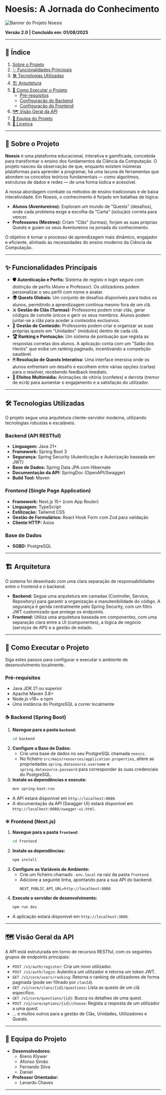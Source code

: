 # Noesis: A Jornada do Conhecimento

![Banner do Projeto Noesis](https://placehold.co/1200x400/3d405b/fdd835?text=NOESIS&font=press-start-2p)

**Versão 2.0 | Concluído em: 01/08/2025**

---

## 📜 Índice

1.  [Sobre o Projeto](#-sobre-o-projeto)
2.  [✨ Funcionalidades Principais](#-funcionalidades-principais)
3.  [🛠️ Tecnologias Utilizadas](#-tecnologias-utilizadas)
4.  [🏗️ Arquitetura](#️-arquitetura)
5.  [🚀 Como Executar o Projeto](#-como-executar-o-projeto)
    * [Pré-requisitos](#pré-requisitos)
    * [Configuração do Backend](#-backend-spring-boot)
    * [Configuração do Frontend](#-frontend-nextjs)
6.  [🗺️ Visão Geral da API](#️-visão-geral-da-api)
7.  [👥 Equipa do Projeto](#-equipa-do-projeto)
8.  [📄 Licença](#-licença)

---

## 📖 Sobre o Projeto

**Noesis** é uma plataforma educacional, interativa e gamificada, concebida para transformar o ensino dos fundamentos da Ciência da Computação. O projeto nasceu da observação de que, enquanto existem inúmeras plataformas para aprender a programar, há uma lacuna de ferramentas que abordem os conceitos teóricos fundamentais — como algoritmos, estruturas de dados e redes — de uma forma lúdica e acessível.

A nossa abordagem combate os métodos de ensino tradicionais e de baixa interatividade. Em Noesis, o conhecimento é forjado em batalhas de lógica:
* **Alunos (Aventureiros):** Exploram um mundo de "Quests" (desafios), onde cada problema exige a escolha da "Carta" (solução) correta para vencer.
* **Professores (Mestres):** Criam "Clãs" (turmas), forjam as suas próprias Quests e guiam os seus Aventureiros na jornada do conhecimento.

O objetivo é tornar o processo de aprendizagem mais dinâmico, engajador e eficiente, alinhado às necessidades do ensino moderno da Ciência da Computação.

---

## ✨ Funcionalidades Principais

* **🛡️ Autenticação e Perfis:** Sistema de registo e login seguro com distinção de perfis (Aluno e Professor). Os utilizadores podem personalizar o seu perfil com nome e avatar.
* **🌍 Quests Globais:** Um conjunto de desafios disponíveis para todos os alunos, permitindo a aprendizagem contínua mesmo fora de um clã.
* **⚔️ Gestão de Clãs (Turmas):** Professores podem criar clãs, gerar códigos de convite únicos e gerir os seus membros. Alunos podem juntar-se a clãs para aceder a conteúdos exclusivos.
* **📜 Gestão de Conteúdo:** Professores podem criar e organizar as suas próprias quests em "Unidades" (módulos) dentro de cada clã.
* **🏆 Ranking e Pontuação:** Um sistema de pontuação que regista as respostas corretas dos alunos. A aplicação conta com um "Salão dos Heróis" que exibe um ranking paginado, incentivando a competição saudável.
* **🃏 Resolução de Quests Interativa:** Uma interface imersiva onde os alunos enfrentam um desafio e escolhem entre várias opções (cartas) para o resolver, recebendo feedback imediato.
* **🎉 Efeitos Multimédia:** Animações de vitória (confetes) e derrota (tremor de ecrã) para aumentar o engajamento e a satisfação do utilizador.

---

## 🛠️ Tecnologias Utilizadas

O projeto segue uma arquitetura cliente-servidor moderna, utilizando tecnologias robustas e escaláveis.

### **Backend (API RESTful)**
* **Linguagem:** Java 21+
* **Framework:** Spring Boot 3
* **Segurança:** Spring Security (Autenticação e Autorização baseada em JWT)
* **Base de Dados:** Spring Data JPA com Hibernate
* **Documentação da API:** SpringDoc (OpenAPI/Swagger)
* **Build Tool:** Maven

### **Frontend (Single Page Application)**
* **Framework:** Next.js 15+ (com App Router)
* **Linguagem:** TypeScript
* **Estilização:** Tailwind CSS
* **Gestão de Formulários:** React Hook Form com Zod para validação
* **Cliente HTTP:** Axios

### **Base de Dados**
* **SGBD:** PostgreSQL

---

## 🏗️ Arquitetura

O sistema foi desenhado com uma clara separação de responsabilidades entre o frontend e o backend.

* **Backend:** Segue uma arquitetura em camadas (Controller, Service, Repository) para garantir a organização e manutenibilidade do código. A segurança é gerida centralmente pelo Spring Security, com um filtro JWT customizado que protege os endpoints.
* **Frontend:** Utiliza uma arquitetura baseada em componentes, com uma separação clara entre a UI (componentes), a lógica de negócio (serviços de API) e a gestão de estado.

---

## 🚀 Como Executar o Projeto

Siga estes passos para configurar e executar o ambiente de desenvolvimento localmente.

### Pré-requisitos
* Java JDK 21 ou superior
* Apache Maven 3.8+
* Node.js v18+ e npm
* Uma instância do PostgreSQL a correr localmente

### ☕ Backend (Spring Boot)
1.  **Navegue para a pasta `backend`:**
    ```bash
    cd backend
    ```
2.  **Configure a Base de Dados:**
    * Crie uma base de dados no seu PostgreSQL chamada `noesis`.
    * No ficheiro `src/main/resources/application.properties`, altere as propriedades `spring.datasource.username` e `spring.datasource.password` para corresponder às suas credenciais do PostgreSQL.
3.  **Instale as dependências e execute:**
    ```bash
    mvn spring-boot:run
    ```
* A API estará disponível em `http://localhost:8080`.
* A documentação da API (Swagger UI) estará disponível em `http://localhost:8080/swagger-ui.html`.

### ⚛️ Frontend (Next.js)
1.  **Navegue para a pasta `frontend`:**
    ```bash
    cd frontend
    ```
2.  **Instale as dependências:**
    ```bash
    npm install
    ```
3.  **Configure as Variáveis de Ambiente:**
    * Crie um ficheiro chamado `.env.local` na raiz da pasta `frontend`.
    * Adicione a seguinte linha, apontando para a sua API do backend:
        ```env
        NEXT_PUBLIC_API_URL=http://localhost:8080
        ```
4.  **Execute o servidor de desenvolvimento:**
    ```bash
    npm run dev
    ```
* A aplicação estará disponível em `http://localhost:3000`.

---

## 🗺️ Visão Geral da API

A API está estruturada em torno de recursos RESTful, com os seguintes grupos de endpoints principais:

* `POST /v1/auth/register`: Cria um novo utilizador.
* `POST /v1/auth/login`: Autentica um utilizador e retorna um token JWT.
* `GET /v1/core/users/ranking`: Retorna o ranking de utilizadores de forma paginada (pode ser filtrado por `clanId`).
* `GET /v1/core/clans/{id}/questions`: Lista as quests de um clã específico.
* `GET /v1/core/questions/{id}`: Busca os detalhes de uma quest.
* `POST /v1/core/options/{id}/choose`: Regista a resposta de um utilizador a uma quest.
* ... e muitos outros para a gestão de Clãs, Unidades, Utilizadores e Quests.

---

## 👥 Equipa do Projeto

* **Desenvolvedores:**
    * Breno Klywer
    * Afonso Simão
    * Fernando Silva
    * Daniel
* **Professor Orientador:**
    * Lenardo Chaves

---
